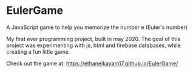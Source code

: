 # EulerGame
A JavaScript game to help you memorize the number e (Euler's number)

My first ever programming project, built in may 2020.
The goal of this project was experimenting with js, html and firebase databases, while creating a fun little game.

Check out the game at: https://ethanelkayam17.github.io/EulerGame/

